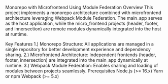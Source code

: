 Monorepo with Microfrontend Using Module Federation
Overview
This project implements a monorepo architecture combined with microfrontend architecture leveraging Webpack Module Federation. The main_app serves as the host application, while the micro_frontend projects (header, footer, and innersection) are remote modules dynamically integrated into the host at runtime.

Key Features
1.) Monorepo Structure: All applications are managed in a single repository for better development experience and dependency sharing.
2.) Microfrontend Architecture: Independent frontends (header, footer, innersection) are integrated into the main_app dynamically at runtime.
3.) Webpack Module Federation: Enables sharing and loading of modules between projects seamlessly.
Prerequisites
Node.js (>= 16.x)
Yarn or npm
Webpack (>= 5.x)

